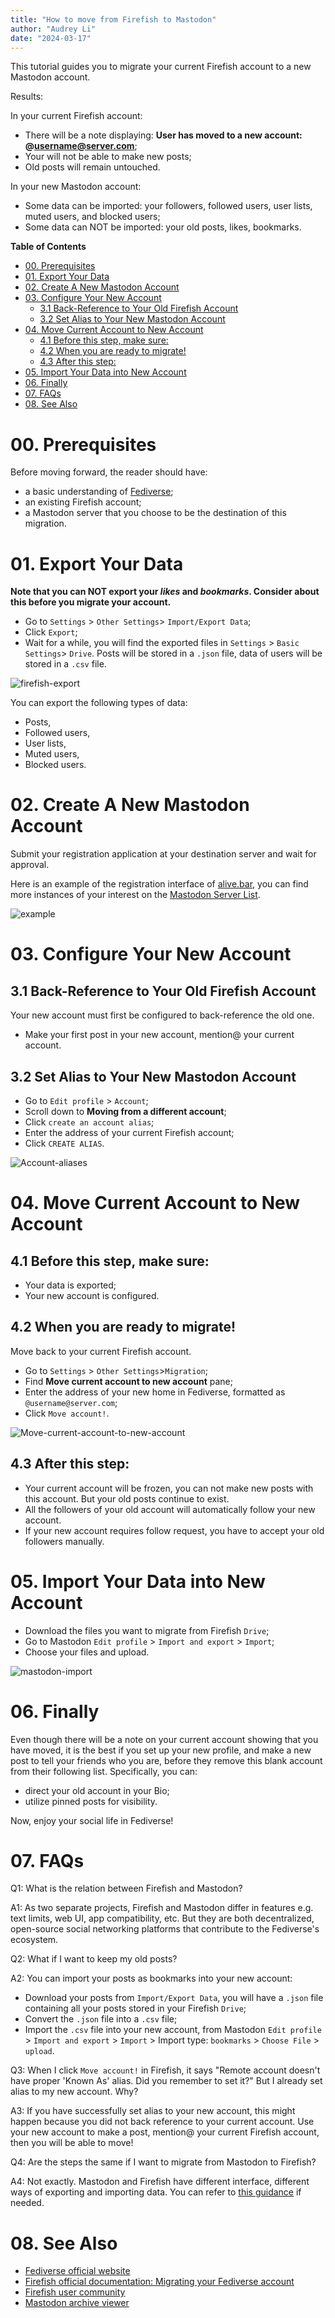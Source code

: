 ```yaml
---
title: "How to move from Firefish to Mastodon"
author: "Audrey Li"
date: "2024-03-17" 
---
```


This tutorial guides you to migrate your current Firefish account to a new Mastodon account.

Results:

In your current Firefish account:
- There will be a note displaying: **User has moved to a new account: @username@server.com**;
- Your will not be able to make new posts;
- Old posts will remain untouched.

In your new Mastodon account:
- Some data can be imported: your followers, followed users, user lists, muted users, and blocked users;
- Some data can NOT be imported: your old posts, likes, bookmarks.

**Table of Contents**
- [00. Prerequisites](#00-prerequisites)
- [01. Export Your Data](#01-export-your-data)
- [02. Create A New Mastodon Account](#02-create-a-new-mastodon-account)
- [03. Configure Your New Account](#03-configure-your-new-account)
  - [3.1 Back-Reference to Your Old Firefish Account](#31-back-reference-to-your-old-firefish-account)
  - [3.2 Set Alias to Your New Mastodon Account](#32-set-alias-to-your-new-mastodon-account)
- [04. Move Current Account to New Account](#04-move-current-account-to-new-account)
  - [4.1 Before this step, make sure:](#41-before-this-step-make-sure)
  - [4.2 When you are ready to migrate!](#42-when-you-are-ready-to-migrate)
  - [4.3 After this step:](#43-after-this-step)
- [05. Import Your Data into New Account](#05-import-your-data-into-new-account)
- [06. Finally](#06-finally)
- [07. FAQs](#07-faqs)
- [08. See Also](#08-see-also)
   
# 00. Prerequisites 
Before moving forward, the reader should have:
- a basic understanding of [Fediverse](https://joinfediverse.wiki/What_is_the_Fediverse%3F);
- an existing Firefish account;
- a Mastodon server that you choose to be the destination of this migration. 
  
# 01. Export Your Data
**Note that you can NOT export your *likes* and *bookmarks*. Consider about this before you migrate your account.**
- Go to `Settings` > `Other Settings`> `Import/Export Data`;
- Click `Export`;
- Wait for a while, you will find the exported files in `Settings` > `Basic Settings`> `Drive`. Posts will be stored in a `.json` file, data of users will be stored in a `.csv` file.

![firefish-export](firefish-export.png)

You can export the following types of data:
- Posts,
- Followed users,
- User lists,
- Muted users,
- Blocked users.
  
# 02. Create A New Mastodon Account
Submit your registration application at your destination server and wait for approval.

Here is an example of the registration interface of [alive.bar](https://alive.bar/about), you can find more instances of your interest on the [Mastodon Server List](https://joinmastodon.org/servers).

![example](alivebar-registration.png) 

# 03. Configure Your New Account
## 3.1 Back-Reference to Your Old Firefish Account 
Your new account must first be configured to back-reference the old one. 
- Make your first post in your new account, mention@ your current account. 
  
## 3.2 Set Alias to Your New Mastodon Account 
- Go to `Edit profile` > `Account`;
- Scroll down to **Moving from a different account**; 
- Click `create an account alias`;
- Enter the address of your current Firefish account; 
- Click `CREATE ALIAS`.
  
![Account-aliases](Account-aliases.png)

# 04. Move Current Account to New Account
## 4.1 Before this step, make sure:
- Your data is exported;
- Your new account is configured.

## 4.2 When you are ready to migrate!
Move back to your current Firefish account. 
- Go to `Settings` > `Other Settings`>`Migration`; 
- Find **Move current account to new account** pane;
- Enter the address of your new home in Fediverse, formatted as `@username@server.com`;
- Click `Move account!`.
  
![Move-current-account-to-new-account](Move-current-account-to-new-account.png)

## 4.3 After this step:
- Your current account will be frozen, you can not make new posts with this account. But your old posts continue to exist. 
- All the followers of your old account will automatically follow your new account.
- If your new account requires follow request, you have to accept your old followers manually. 

# 05. Import Your Data into New Account
- Download the files you want to migrate from Firefish `Drive`;
- Go to Mastodon `Edit profile` > `Import and export` > `Import`;
- Choose your files and upload. 

![mastodon-import](mastodon-import.png)
  
# 06. Finally
Even though there will be a note on your current account showing that you have moved, it is the best if you set up your new profile, and make a new post to tell your friends who you are, before they remove this blank account from their following list. Specifically, you can:
- direct your old account in your Bio;
- utilize pinned posts for visibility.

Now, enjoy your social life in Fediverse! 

# 07. FAQs
Q1: What is the relation between Firefish and Mastodon?

A1: As two separate projects, Firefish and Mastodon differ in features e.g. text limits, web UI, app compatibility, etc. But they are both decentralized, open-source social networking platforms that contribute to the Fediverse's ecosystem. 

Q2: What if I want to keep my old posts?

A2: You can import your posts as bookmarks into your new account: 
- Download your posts from `Import/Export Data`, you will have a `.json` file containing all your posts stored in your Firefish `Drive`;
- Convert the `.json` file into a `.csv` file;
- Import the `.csv` file into your new account, from Mastodon `Edit profile` > `Import and export` > `Import` > Import type: `bookmarks` > `Choose File` > `upload`.

Q3: When I click `Move account!` in Firefish, it says "Remote account doesn't have proper 'Known As' alias. Did you remember to set it?" But I already set alias to my new account. Why?

A3: If you have successfully set alias to your new account, this might happen because you did not back reference to your current account. Use your new account to make a post, mention@ your current Firefish account, then you will be able to move! 

Q4: Are the steps the same if I want to migrate from Mastodon to Firefish?

A4: Not exactly. Mastodon and Firefish have different interface, different ways of exporting and importing data. You can refer to [this guidance](https://wedistribute.org/2023/07/how-to-move-from-mastodon-to-firefish/) if needed.

# 08. See Also
- [Fediverse official website](https://fediverse.party/en/fediverse/)
- [Firefish official documentation: Migrating your Fediverse account](https://joinfirefish.org/docs/en/account-migration/)
- [Firefish user community](https://fishtank.firefishsoftware.com/user-community)
- [Mastodon archive viewer](https://github.com/slashyn/mastodon-archive-viewer-modified)
